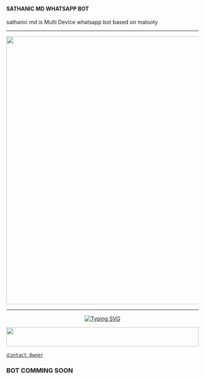 #### SATHANIC MD WHATSAPP BOT
sathanic md is Multi Device whatsapp bot based on malooty
***

<p align="center">
<a href="https://github.com/Sathanic666/SATHANIC-MD">
    <img src="https://ik.imagekit.io/eypz/1728213088407_EFJZ4fMXy.png"  width="700px">
</a>
<hr>

<p align="center">
<a href="https://git.io/typing-svg"><img src="https://readme-typing-svg.demolab.com?font=Fira+Code&weight=150&size=20&pause=500&color=5513F8&width=435&lines=SATHANIC+WA+BOT+BASED+ON+MALOOTY" alt="Typing SVG" /></a>
</p>

<img src="https://i.imgur.com/dBaSKWF.gif" height="50" width="100%">

[`ℹ️Contact Owner`](https://wa.me/919778158839)


###        BOT COMMING SOON
